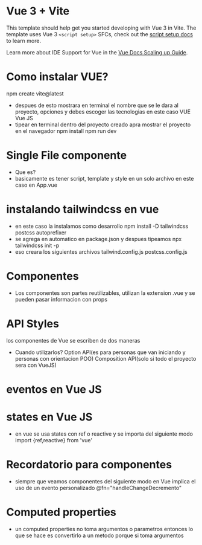 # Vue 3 + Vite

This template should help get you started developing with Vue 3 in Vite. The template uses Vue 3 `<script setup>` SFCs, check out the [script setup docs](https://v3.vuejs.org/api/sfc-script-setup.html#sfc-script-setup) to learn more.

Learn more about IDE Support for Vue in the [Vue Docs Scaling up Guide](https://vuejs.org/guide/scaling-up/tooling.html#ide-support).


# Como instalar VUE?
npm create vite@latest
- despues de esto mostrara en terminal el nombre que se le dara al proyecto, opciones y debes escoger las tecnologias en este caso VUE
Vue
JS
- tipear en terminal dentro del proyecto creado apra mostrar el proyecto en el navegador
npm install
npm run dev

# Single File componente
- Que es?
- basicamente es tener script, template y style en un solo archivo en este caso en App.vue
# instalando tailwindcss en vue
- en este caso la instalamos como desarrollo
npm install -D tailwindcss postcss autoprefixer
- se agrega en automatico en package.json y despues tipeamos
npx tailwindcss init -p
- eso creara los siguientes archivos
tailwind.config.js
postcss.config.js
# Componentes
- Los componentes son partes reutilizables, utilizan la extension .vue y se pueden pasar informacion con props
# API Styles
los componentes de Vue se escriben de dos maneras 
- Cuando utilizarlos?
Option API(es para personas que van iniciando y personas con orientacion POO) 
Composition API(solo si todo el proyecto sera con VueJS)
# eventos en Vue JS
# states en Vue JS
- en vue se usa states con ref o reactive y se importa del siguiente modo
import {ref,reactive} from 'vue'
# Recordatorio para componentes
- siempre que veamos componentes del siguiente modo en Vue implica el uso de un evento personalizado
@fn="handleChangeDecremento"
# Computed properties 
- un computed properties no toma argumentos o parametros entonces lo que se hace es convertirlo a un metodo porque si toma argumentos